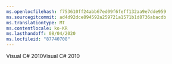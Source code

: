 ```yaml
---
ms.openlocfilehash: f753610ff24abb67ed09f6feff132aa9e7dde959
ms.sourcegitcommit: ad4d92dce894592a259721a1571b1d8736abacdb
ms.translationtype: MT
ms.contentlocale: ko-KR
ms.lasthandoff: 08/04/2020
ms.locfileid: "87740708"
---
```

<span data-ttu-id="ab1a9-101">Visual C\# 2010</span><span class="sxs-lookup"><span data-stu-id="ab1a9-101">Visual C\# 2010</span></span>
